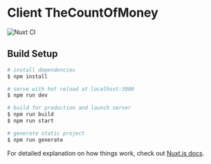 # Client TheCountOfMoney
![Nuxt CI](https://github.com/Lucashw68/TheCountOfMoney/workflows/Nuxt%20CI/badge.svg)
## Build Setup

```bash
# install dependencies
$ npm install

# serve with hot reload at localhost:3000
$ npm run dev

# build for production and launch server
$ npm run build
$ npm run start

# generate static project
$ npm run generate
```

For detailed explanation on how things work, check out [Nuxt.js docs](https://nuxtjs.org).
